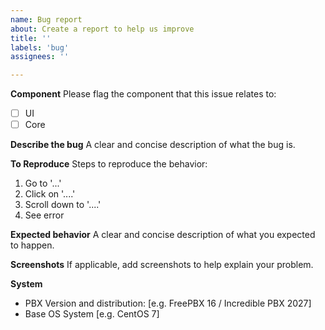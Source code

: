 ```yaml
---
name: Bug report
about: Create a report to help us improve
title: ''
labels: 'bug'
assignees: ''

---
```


**Component**
Please flag the component that this issue relates to:

- [ ] UI
- [ ] Core

**Describe the bug**
A clear and concise description of what the bug is.

**To Reproduce**
Steps to reproduce the behavior:
1. Go to '...'
2. Click on '....'
3. Scroll down to '....'
4. See error

**Expected behavior**
A clear and concise description of what you expected to happen.

**Screenshots**
If applicable, add screenshots to help explain your problem.

**System**
 - PBX Version and distribution: [e.g. FreePBX 16 / Incredible PBX 2027]
 - Base OS System [e.g. CentOS 7]
